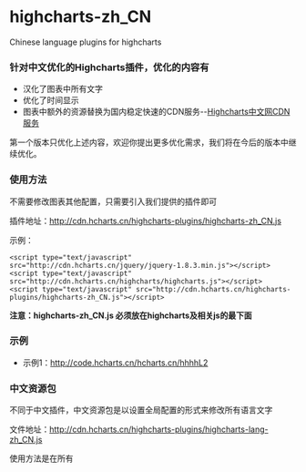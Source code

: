 # highcharts-zh_CN

Chinese language plugins for highcharts

### 针对中文优化的Highcharts插件，优化的内容有

* 汉化了图表中所有文字
* 优化了时间显示
* 图表中额外的资源替换为国内稳定快速的CDN服务--[Highcharts中文网CDN服务](http://cdn.hcharts.cn)

第一个版本只优化上述内容，欢迎你提出更多优化需求，我们将在今后的版本中继续优化。

### 使用方法

不需要修改图表其他配置，只需要引入我们提供的插件即可

插件地址：http://cdn.hcharts.cn/highcharts-plugins/highcharts-zh_CN.js

示例：
```
<script type="text/javascript" src="http://cdn.hcharts.cn/jquery/jquery-1.8.3.min.js"></script>
<script type="text/javascript" src="http://cdn.hcharts.cn/highcharts/highcharts.js"></script>
<script type="text/javascript" src="http://cdn.hcharts.cn/highcharts-plugins/highcharts-zh_CN.js"></script>
```

**注意：highcharts-zh_CN.js 必须放在highcharts及相关js的最下面**

### 示例

* 示例1：http://code.hcharts.cn/hcharts.cn/hhhhL2

### 中文资源包

不同于中文插件，中文资源包是以设置全局配置的形式来修改所有语言文字

文件地址：http://cdn.hcharts.cn/highcharts-plugins/highcharts-lang-zh_CN.js

使用方法是在所有

